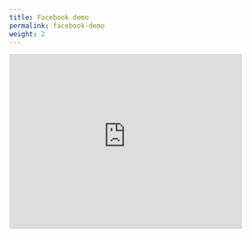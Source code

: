 ```yaml
---
title: Facebook demo
permalink: facebook-demo
weight: 2
---
```


<iframe width="420" height="315" src="https://www.youtube.com/embed/gP5wC28jCGA" frameborder="0" allowfullscreen></iframe>